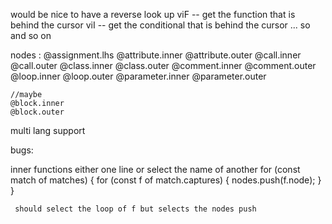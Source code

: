 would be nice to have a reverse look up
viF -- get the function that is behind the cursor
viI -- get the conditional that is behind the cursor
... so and so on

nodes :
@assignment.lhs
@attribute.inner
@attribute.outer
@call.inner
@call.outer
@class.inner
@class.outer
@comment.inner
@comment.outer
@loop.inner
@loop.outer
@parameter.inner
@parameter.outer

    //maybe
    @block.inner
    @block.outer

multi lang support

bugs:

inner functions either one line or select the name of another
for (const match of matches) {
for (const f of match.captures) {
nodes.push(f.node);
}
}

     should select the loop of f but selects the nodes push
